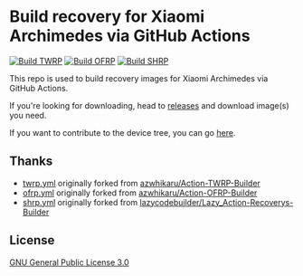 # Build recovery for Xiaomi Archimedes via GitHub Actions

[![Build TWRP](https://github.com/CrackMiDrAi/recovery_build/actions/workflows/twrp.yml/badge.svg)](https://github.com/CrackMiDrAi/recovery_build/actions/workflows/twrp.yml)
[![Build OFRP](https://github.com/CrackMiDrAi/recovery_build/actions/workflows/ofrp.yml/badge.svg)](https://github.com/CrackMiDrAi/recovery_build/actions/workflows/ofrp.yml)
[![Build SHRP](https://github.com/CrackMiDrAi/recovery_build/actions/workflows/shrp.yml/badge.svg)](https://github.com/CrackMiDrAi/recovery_build/actions/workflows/shrp.yml)

This repo is used to build recovery images for Xiaomi Archimedes via GitHub Actions.

If you're looking for downloading, head to [releases](https://github.com/CrackMiDrAi/recovery_build/releases) and download image(s) you need.

If you want to contribute to the device tree, you can go [here](https://github.com/CrackMiDrAi/twrp_device_tree).

## Thanks
* [twrp.yml](.github/workflows/twrp.yml) originally forked from [azwhikaru/Action-TWRP-Builder](https://github.com/azwhikaru/Action-TWRP-Builder)
* [ofrp.yml](.github/workflows/ofrp.yml) originally forked from [azwhikaru/Action-OFRP-Builder](https://github.com/azwhikaru/Action-OFRP-Builder)
* [shrp.yml](.github/workflows/shrp.yml) originally forked from [lazycodebuilder/Lazy_Action-Recoverys-Builder](https://github.com/lazycodebuilder/Lazy_Action-Recoverys-Builder)

## License

[GNU General Public License 3.0](https://www.gnu.org/licenses/gpl-3.0)